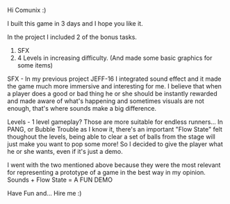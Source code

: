Hi Comunix :)

I built this game in 3 days and I hope you like it.

In the project I included 2 of the bonus tasks.
1. SFX
2. 4 Levels in increasing difficulty.
(And made some basic graphics for some items)

SFX - In my previous project JEFF-16 I integrated sound effect and it made the game
much more immersive and interesting for me. I believe that when a player does a good or bad thing
he or she should be instantly rewarded and made aware of what's happening
and sometimes visuals are not enough, that's where sounds make a big difference.

Levels - 1 level gameplay? Those are more suitable for endless runners...
In PANG, or Bubble Trouble as I know it, there's an important "Flow State" felt thoughout the
levels, being able to clear a set of balls from the stage will just make you want to pop some more!
So I decided to give the player what he or she wants, even if it's just a demo.

I went with the two mentioned above because they were the most relevant
for representing a prototype of a game in the best way in my opinion. 
Sounds + Flow State = A FUN DEMO

Have Fun and... Hire me :)
